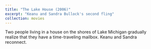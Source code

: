 ```yaml
---
title: "The Lake House (2006)"
excerpt: "Keanu and Sandra Bullock's second fling"
collection: movies
---
```


Two people living in a house on the shores of Lake Michigan gradually realize that they have a time-traveling mailbox. Keanu and Sandra reconnect.
